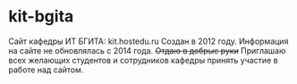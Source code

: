 # kit-bgita
Сайт кафедры ИТ БГИТА: kit.hostedu.ru
Создан в 2012 году. Информация на сайте не обновлялась с 2014 года.
~~Отдаю в добрые руки~~ Приглашаю всех желающих студентов и сотрудников кафедры принять участие в работе над сайтом.
